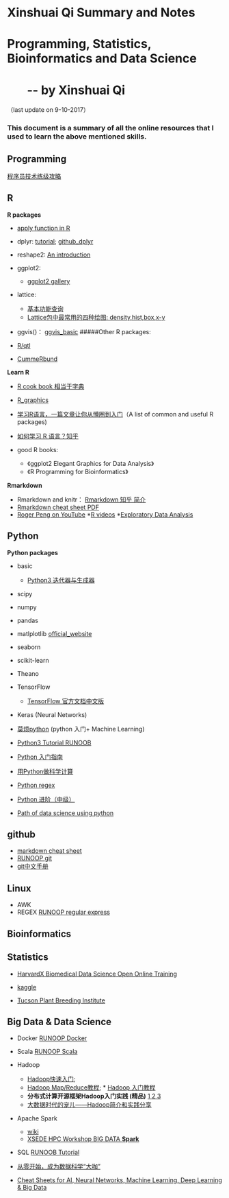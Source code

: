 # **Xinshuai Qi Summary and Notes**
# **Programming, Statistics, Bioinformatics and Data Science**
# &nbsp;&nbsp;&nbsp;&nbsp;&nbsp;&nbsp; -- by Xinshuai Qi
（last update on 9-10-2017）

### This document is a summary of all the online resources that I used to learn the above mentioned skills.

## **Programming**
[程序员技术练级攻略](https://coolshell.cn/articles/4990.html)

## **R**
**R packages**
* [apply function in R](http://blog.fens.me/r-apply/)

* dplyr: [tutorial](http://rpubs.com/justmarkham/dplyr-tutorial);   [github_dplyr](http://dplyr.tidyverse.org/)

* reshape2: [An introduction](http://seananderson.ca/2013/10/19/reshape.html)

* ggplot2:
  * [ggplot2 gallery](http://www.ggplot2-exts.org/gallery/)
* lattice:
  * [基本功能查询](http://blog.csdn.net/yhb315279058/article/details/49429957)
  *  [Lattice包中最常用的四种绘图: density,hist,box,x-y](http://xccds1977.blogspot.com/2011/09/lattice.html)
* ggvis()： [ggvis_basic](http://ggvis.rstudio.com/ggvis-basics.html)
#####Other R packages:
* [R/qtl](http://www.rqtl.org/)
* [CummeRbund](http://compbio.mit.edu/cummeRbund/)

**Learn R**
* [R cook book 相当于字典](http://www.cookbook-r.com)
* [R_graphics](http://www.statmethods.net/graphs/index.html)
* [学习R语言，一篇文章让你从懵圈到入门](http://www.xueqing.tv/cms/article/198)（A list of common and useful R packages)
* [如何学习 R 语言？知乎](https://www.zhihu.com/question/21654166)


* good R books:
  * 《ggplot2 Elegant Graphics for Data Analysis》
  * 《R Programming for Bioinformatics》

**Rmarkdown**
* Rmarkdown and knitr： [Rmarkdown 知乎 简介](https://zhuanlan.zhihu.com/p/24884324)
* [Rmarkdown cheat sheet PDF](https://www.rstudio.com/wp-content/uploads/2015/02/rmarkdown-cheatsheet.pdfPaperpile)
* [Roger Peng on YouTube](https://www.youtube.com/channel/UCZA0RbbSK1IXeeJysKYRWuQ)
  *[R videos](https://www.youtube.com/playlist?list=PLjTlxb-wKvXPqyY3FZDO8GqIaWuEDy-Od)
  *[Exploratory Data Analysis](https://www.youtube.com/playlist?list=PLjTlxb-wKvXPhZ7tQwlROtFjorSj9tUyZ)













## **Python**

**Python packages**
* basic
  * [Python3 迭代器与生成器](http://www.runoob.com/python3/python3-iterator-generator.html)

* scipy
* numpy
* pandas
* matlplotlib [official_website](https://matplotlib.org/)
* seaborn
* scikit-learn
* Theano
* TensorFlow
  * [TensorFlow 官方文档中文版](http://docs.pythontab.com/tensorflow/)
* Keras (Neural Networks)
* [莫烦python](https://morvanzhou.github.io/) (python 入门+ Machine Learning)
* [Python3 Tutorial RUNOOB](http://www.runoob.com/python3/python3-tutorial.html)
* [Python 入门指南](http://www.pythondoc.com/pythontutorial3/index.html)
* [用Python做科学计算](https://wizardforcel.gitbooks.io/hyry-studio-scipy/content/)
* [Python regex](https://docs.python.org/3.6/library/re.html)
* [Python 进阶（中级）](http://docs.pythontab.com/interpy/)
* [Path of data science using python](http://www.evernote.com/l/ALzgYtH566lHKZUu1l5P_uhRwn-uImxGoQg/)







## **github**
* [markdown cheat sheet](https://github.com/adam-p/markdown-here/wiki/Markdown-Cheatsheet)
* [RUNOOP git](http://www.runoob.com/git/git-tutorial.html)
* [git中文手册](http://docs.pythontab.com/github/gitbook/)

## **Linux**
* AWK
* REGEX [RUNOOP regular express](http://www.runoob.com/scala/scala-tutorial.html)
## **Bioinformatics**












## **Statistics**
* [HarvardX Biomedical Data Science Open Online Training](http://rafalab.github.io/pages/harvardx.html)

* [kaggle](https://www.kaggle.com/datasets)
* [Tucson Plant Breeding Institute](http://www.plantbreedinginstitute.bio5.org/)









## **Big Data & Data Science**
* Docker [RUNOOP Docker](http://www.runoob.com/docker/docker-tutorial.html)
* Scala [RUNOOP Scala](http://www.runoob.com/scala/scala-tutorial.html)

* Hadoop
  * [Hadoop快速入门](https://hadoop.apache.org/docs/r1.0.4/cn/quickstart.html);
  * [Hadoop Map/Reduce教程](http://hadoop.apache.org/docs/r1.0.4/cn/mapred_tutorial.html); * [Hadoop 入门教程](http://hustlijian.github.io/tutorial/2015/06/19/Hadoop%E5%85%A5%E9%97%A8%E4%BD%BF%E7%94%A8.html)
  * **分布式计算开源框架Hadoop入门实践 (精品)** [1 ](http://www.infoq.com/cn/articles/hadoop-intro)[2    ](http://www.infoq.com/cn/articles/hadoop-config-tip)[3](http://www.infoq.com/cn/articles/hadoop-process-develop)
  * [大数据时代的宠儿——Hadoop简介和实践分享](http://www.cnblogs.com/chijianqiang/archive/2012/06/25/hadoop-info.html)
* Apache Spark
  * [wiki](https://en.wikipedia.org/wiki/Apache_Spark)
  * [XSEDE HPC Workshop BIG DATA **Spark**](https://www.psc.edu/hpc-workshop-series/big-data-september-2017)
* SQL [RUNOOB Tutorial](http://www.runoob.com/sql/sql-tutorial.html)

* [从零开始，成为数据科学“大咖”](http://www.infoq.com/cn/news/2014/10/to-be-the-master-of-data-science)
* [Cheat Sheets for AI, Neural Networks, Machine Learning, Deep Learning & Big Data](https://becominghuman.ai/cheat-sheets-for-ai-neural-networks-machine-learning-deep-learning-big-data-678c51b4b463)
